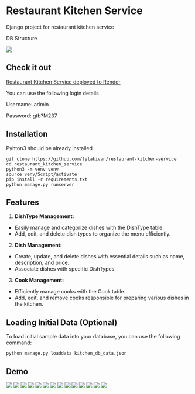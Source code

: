 # Restaurant Kitchen Service

Django project for restaurant kitchen service

DB Structure

![](static/pages/diagram.png)


## Check it out

[Restaurant Kitchen Service deployed to Render](https://restaurant-mate-8on4.onrender.com)

You can use the following login details

Username: admin

Password: gtb?M237

## Installation

Pyhton3 should be already installed
```shell
git clone https://github.com/lylakivan/restaurant-kitchen-service
cd restaurant_kitchen_service
python3 -m venv venv
source venv/Script/activate
pip install -r requirements.txt
python manage.py runserver
```

## Features
1. **DishType Management:**
* Easily manage and categorize dishes with the DishType table.
* Add, edit, and delete dish types to organize the menu efficiently.

2. **Dish Management:**
* Create, update, and delete dishes with essential details such as name, description, and price.
* Associate dishes with specific DishTypes.

3. **Cook Management:**
* Efficiently manage cooks with the Cook table.
* Add, edit, and remove cooks responsible for preparing various dishes in the kitchen.

## Loading Initial Data (Optional)

To load initial sample data into your database, you can use the following command:

```shell
python manage.py loaddata kitchen_db_data.json
```
## Demo
![](static/pages/home.png)
![](static/pages/login.png)
![](static/pages/dish_type_list.png)
![](static/pages/dish_type_create.png)
![](static/pages/dish_type_delete.png)
![](static/pages/dish_type_update.png)
![](static/pages/dish_list.png)
![](static/pages/dish_detail.png)
![](static/pages/dish_create.png)
![](static/pages/dish_update.png)
![](static/pages/cook_list.png)
![](static/pages/cook_detail.png)
![](static/pages/cook_create.png)
![](static/pages/cook_update.png)

